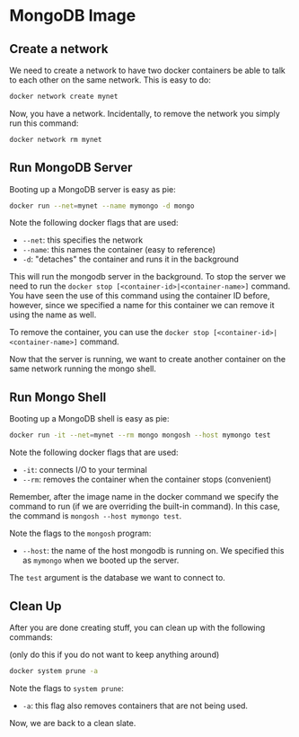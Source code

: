 # MongoDB Image

## Create a network

We need to create a network to have two docker containers be able to talk to each other on the same network. This is easy to do:

```bash
docker network create mynet
```

Now, you have a network. Incidentally, to remove the network you simply run this command:

```bash
docker network rm mynet
```

## Run MongoDB Server

Booting up a MongoDB server is easy as pie:

```bash
docker run --net=mynet --name mymongo -d mongo
```

Note the following docker flags that are used:

- `--net`: this specifies the network
- `--name`: this names the container (easy to reference)
- `-d`: "detaches" the container and runs it in the background

This will run the mongodb server in the background. To stop the server we need to run the `docker stop [<container-id>|<container-name>]` command. You have seen the use of this command using the container ID before, however, since we specified a name for this container we can remove it using the name as well.

To remove the container, you can use the `docker stop [<container-id>|<container-name>]` command.

Now that the server is running, we want to create another container on the same network running the mongo shell.

## Run Mongo Shell

Booting up a MongoDB shell is easy as pie:

```bash
docker run -it --net=mynet --rm mongo mongosh --host mymongo test
```

Note the following docker flags that are used:

- `-it`: connects I/O to your terminal
- `--rm`: removes the container when the container stops (convenient)

Remember, after the image name in the docker command we specify the command to run (if we are overriding the built-in command). In this case, the command is `mongosh --host mymongo test`.

Note the flags to the `mongosh` program:

- `--host`: the name of the host mongodb is running on. We specified this as `mymongo` when we booted up the server.

The `test` argument is the database we want to connect to.

## Clean Up

After you are done creating stuff, you can clean up with the following commands:

(only do this if you do not want to keep anything around)

```bash
docker system prune -a
```

Note the flags to `system prune`:

- `-a`: this flag also removes containers that are not being used.

Now, we are back to a clean slate.
